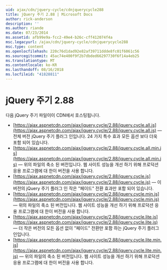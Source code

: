 ```yaml
---
uid: ajax/cdn/jquery-cycle/cdnjquerycycle288
title: jQuery 주기 2.88 | Microsoft Docs
author: rick-anderson
description: ''
ms.author: riande
ms.date: 07/23/2014
ms.assetid: afb99e9a-fcc2-49e4-b26c-cff412074f4a
msc.legacyurl: /ajax/cdn/jquery-cycle/cdnjquerycycle288
msc.type: content
ms.openlocfilehash: 220c76d1dad92e82af39711ddde8fc01f6061c56
ms.sourcegitcommit: 45ac74e400f9f2b7dbded66297730f6f14a4eb25
ms.translationtype: MT
ms.contentlocale: ko-KR
ms.lasthandoff: 08/16/2018
ms.locfileid: "41828811"
---
```

<a name="jquery-cycle-288"></a>jQuery 주기 2.88
====================
다음 jQuery 주기 파일이이 CDN에서 호스팅됩니다.

- [https://ajax.aspnetcdn.com/ajax/jquery.cycle/2.88/jquery.cycle.all.js](https://ajax.aspnetcdn.com/ajax/jquery.cycle/2.88/jquery.cycle.all.js) &mdash; 전체 버전 jQuery 주기 플러그 인입니다. 24 가지 특수 효과 모든 옵션 보다 더욱 포함 되어 있습니다.
- [https://ajax.aspnetcdn.com/ajax/jquery.cycle/2.88/jquery.cycle.all.min.js](https://ajax.aspnetcdn.com/ajax/jquery.cycle/2.88/jquery.cycle.all.min.js) &mdash; 위의 파일의 축소 된 버전입니다. 웹 사이트 성능을 개선 하기 위해 프로덕션 응용 프로그램에 대 한이 버전을 사용 합니다.
- [https://ajax.aspnetcdn.com/ajax/jquery.cycle/2.88/jquery.cycle.js](https://ajax.aspnetcdn.com/ajax/jquery.cycle/2.88/jquery.cycle.js) &mdash; 이 버전의 jQuery 주기 플러그 인 작은 "페이드" 전환 효과만 포함 되어 있습니다.
- [https://ajax.aspnetcdn.com/ajax/jquery.cycle/2.88/jquery.cycle.min.js](https://ajax.aspnetcdn.com/ajax/jquery.cycle/2.88/jquery.cycle.min.js) &mdash; 위의 파일의 축소 된 버전입니다. 웹 사이트 성능을 개선 하기 위해 프로덕션 응용 프로그램에 대 한이 버전을 사용 합니다.
- [https://ajax.aspnetcdn.com/ajax/jquery.cycle/2.88/jquery.cycle.lite.js](https://ajax.aspnetcdn.com/ajax/jquery.cycle/2.88/jquery.cycle.lite.js) &mdash; 더 작은 버전의 모든 옵션 없이 "페이드" 전환만 포함 하는 jQuery 주기 플러그 인입니다.
- [https://ajax.aspnetcdn.com/ajax/jquery.cycle/2.88/jquery.cycle.lite.min.js](https://ajax.aspnetcdn.com/ajax/jquery.cycle/2.88/jquery.cycle.lite.min.js) &mdash; 위의 파일의 축소 된 버전입니다. 웹 사이트 성능을 개선 하기 위해 프로덕션 응용 프로그램에 대 한이 버전을 사용 합니다.
